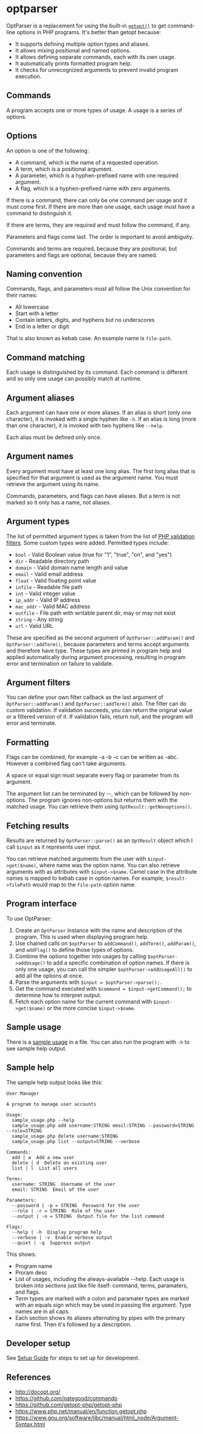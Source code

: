 # optparser

OptParser is a replacement for using the built-in
[`getopt()`](https://www.php.net/manual/en/function.getopt.php) to get
command-line options in PHP programs. It's better than getopt because:

-   It supports defining multiple option types and aliases.
-   It allows mixing positional and named options.
-   It allows defining separate commands, each with its own usage.
-   It automatically prints formatted program help.
-   It checks for unrecognized arguments to prevent invalid program execution.

## Commands

A program accepts one or more types of usage. A usage is a series of options.

## Options

An option is one of the following:

-   A command, which is the name of a requested operation.
-   A term, which is a positional argument.
-   A parameter, which is a hyphen-prefixed name with one required argument.
-   A flag, which is a hyphen-prefixed name with zero arguments.

If there is a command, there can only be one command per usage and it must come
first. If there are more than one usage, each usage must have a command to
distinguish it.

If there are terms, they are required and must follow the command, if any.

Parameters and flags come last. The order is important to avoid ambiguity.

Commands and terms are required, because they are positional, but parameters and
flags are optional, because they are named.

## Naming convention

Commands, flags, and parameters must all follow the Unix convention for their
names:

-   All lowercase
-   Start with a letter
-   Contain letters, digits, and hyphens but no underscores
-   End in a letter or digit

That is also known as kebab case. An example name is `file-path`.

## Command matching

Each usage is distinguished by its command. Each command is different and so
only one usage can possibly match at runtime.

## Argument aliases

Each argument can have one or more aliases. If an alias is short (only one
character), it is invoked with a single hyphen like `-h`. If an alias is long
(more than one character), it is invoked with two hyphens like `--help`.

Each alias must be defined only once.

## Argument names

Every argument must have at least one long alias. The first long alias that is
specified for that argument is used as the argument name. You must retrieve the
argument using its name.

Commands, parameters, and flags can have aliases. But a term is not marked so it
only has a name, not aliases.

## Argument types

The list of permitted argument types is taken from the list of
[PHP validation
filters](https://www.php.net/manual/en/filter.filters.validate.php). Some
custom types were added. Permitted types include:

-   `bool` - Valid Boolean value (true for "1", "true", "on", and "yes")
-   `dir` - Readable directory path
-   `domain` - Valid domain name length and value
-   `email` - Valid email address
-   `float` - Valid floating point value
-   `infile` - Readable file path
-   `int` - Valid integer value
-   `ip_addr` - Valid IP address
-   `mac_addr` - Valid MAC address
-   `outfile` - File path with writable parent dir, may or may not exist
-   `string` - Any string
-   `url` - Valid URL

These are specified as the second argument of `OptParser::addParam()` and
`OptParser::addTerm()`, because parameters and terms accept arguments and
therefore have type. These types are printed in program help and applied
automatically during argument processing, resulting in program error and
termination on failure to validate.

## Argument filters

You can define your own filter callback as the last argument of
`OptParser::addParam()` and `OptParser::addTerm()` also. The filter can do
custom validation. If validation succeeds, you can return the original value or
a filtered version of it. If validation fails, return null, and the program will
error and terminate.

## Formatting

Flags can be combined, for example -a -b -c can be written as -abc. However a
combined flag can't take arguments.

A space or equal sign must separate every flag or parameter from its argument.

The argument list can be terminated by --, which can be followed by non-options.
The program ignores non-options but returns them with the matched usage. You can
retrieve them using `OptResult::getNonoptions()`.

## Fetching results

Results are returned by `OptParser::parse()` as an `OptResult` object which I
call `$input` as it represents user input.

You can retrieve matched arguments from the user with `$input->get($name)`,
where name was the option name. You can also retrieve arguments with as
attributes with `$input->$name`. Camel case in the attribute names is mapped to
kebab case in option names. For example, `$result->filePath` would map to the
`file-path` option name.

## Program interface

To use OptParser:

1. Create an `OptParser` instance with the name and description of the program.
   This is used when displaying program help.
2. Use chained calls on `$optParser` to `addCommand()`, `addTerm()`,
   `addParam()`, and `addFlag()` to define those types of options.
3. Combine the options together into usages by calling `$optParser->addUsage()`
   to add a specific combination of option names. If there is only one usage,
   you can call the simpler `$optParser->addUsageAll()` to add all the options
   at once.
4. Parse the arguments with `$input = $optParser->parse();`.
5. Get the command executed with `$command = $input->getCommand();` to determine
   how to interpret output.
6. Fetch each option name for the current command with `$input->get($name)` or
   the more concise `$input->$name`.

## Sample usage

There is a [sample usage](bin/sample_usage.php) in a file. You can also run the
program with `-h` to see sample help output.

## Sample help

The sample help output looks like this:

```
User Manager

A program to manage user accounts

Usage:
  sample_usage.php --help
  sample_usage.php add username:STRING email:STRING --password=STRING --role=STRING
  sample_usage.php delete username:STRING
  sample_usage.php list --output=STRING --verbose

Commands:
  add | a  Add a new user
  delete | d  Delete an existing user
  list | l  List all users

Terms:
  username: STRING  Username of the user
  email: STRING  Email of the user

Parameters:
  --password | -p = STRING  Password for the user
  --role | -r = STRING  Role of the user
  --output | -o = STRING  Output file for the list command

Flags:
  --help | -h  Display program help
  --verbose | -v  Enable verbose output
  --quiet | -q  Suppress output
```

This shows:

-   Program name
-   Proram desc
-   List of usages, including the always-available --help. Each usage is broken
    into sections just like file itself: command, terms, paramaters, and flags.
-   Term types are marked with a colon and paramater types are marked with an
    equals sign which may be used in passing the argument. Type names are in all
    caps.
-   Each section shows its aliases alternating by pipes with the primary name
    first. Then it's followed by a description.

## Developer setup

See [Setup Guide](docs/setup_guide.md) for steps to set up for development.

## References

-   http://docopt.org/
-   https://github.com/nategood/commando
-   https://github.com/getopt-php/getopt-php
-   https://www.php.net/manual/en/function.getopt.php
-   https://www.gnu.org/software/libc/manual/html_node/Argument-Syntax.html
